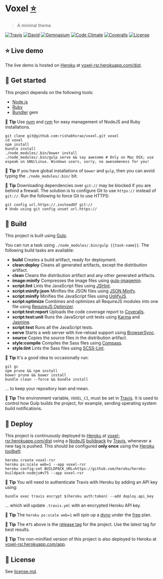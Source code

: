# Voxel [:star:](https://voxel-rsr.herokuapp.com/dist)

> A minimal theme.

[![Travis](https://img.shields.io/travis/rishabhsrao/voxel.svg?style=flat-square "Build status")](https://travis-ci.org/rishabhsrao/voxel)
[![David](https://img.shields.io/david/rishabhsrao/voxel.svg?style=flat-square "Dependency status (Node modules)")](https://david-dm.org/rishabhsrao/voxel)
[![Gemnasium](https://img.shields.io/gemnasium/rishabhsrao/voxel.svg?style=flat-square "Dependency status (Ruby gems)")](https://gemnasium.com/rishabhsrao/voxel)
[![Code Climate](https://img.shields.io/codeclimate/github/rishabhsrao/voxel.svg?style=flat-square "Code Climate status")](https://codeclimate.com/github/rishabhsrao/voxel)
[![Coveralls](https://img.shields.io/coveralls/rishabhsrao/voxel.svg?style=flat-square "Test coverage status")](https://coveralls.io/r/rishabhsrao/voxel)
[![License](https://img.shields.io/badge/license-MIT-blue.svg?style=flat-square)](license.md)


## :star: Live demo

The live demo is hosted on [Heroku](http://www.heroku.com) at [voxel-rsr.herokuapp.com/dist](https://voxel-rsr.herokuapp.com/dist).


## :rowboat: Get started

This project depends on the following tools:

* [Node.js](http://nodejs.org)
* [Ruby](https://www.ruby-lang.org)
* [Bundler](http://bundler.io) gem

:tophat: **Tip** Use [nvm](https://github.com/creationix/nvm) and [rvm](http://rvm.io) for easy management of NodeJS and Ruby installations.

```
git clone git@github.com:rishabhsrao/voxel.git voxel
cd voxel
npm install
bundle install
./node_modules/.bin/bower install
./node_modules/.bin/gulp serve && say awesome # Only on Mac OSX; use espeak on GNU/Linux. Windows users, sorry, no awesomeness for you!
```

:tophat: **Tip** If you have global installations of `bower` and `gulp`, then you can avoid typing the `./node_modules/.bin/` bit.

:tophat: **Tip** Downloading dependencies over `git://` may be blocked if you are behind a firewall. The solution is to configure Git to use `https://` instead of `git://`. Run the following to force Git to use HTTPS:

```
git config url.https://.insteadOf git://
# Undo using git config unset url.https://
```


## :nut_and_bolt: Build

This project is built using [Gulp](http://gulpjs.com).

You can run a task using `./node_modules/.bin/gulp {{task-name}}`. The following build tasks are available:

* **build** Creates a build artifact, ready for deployment.
* **clean:deploy** Cleans all generated artifacts, except the distribution artifact.
* **clean** Cleans the distribution artifact and any other generated artifacts.
* **image:minify** Compresses the image files using [gulp-imagemin](https://www.npmjs.com/package/gulp-imagemin).
* **script:lint** Lints the JavaScript files using [JSHint](https://github.com/jshint/jshint).
* **script:minify:json** Minifies the JSON files using [JSON Minify](https://www.npmjs.org/package/gulp-jsonminify).
* **script:minify** Minifies the JavaScript files using [UglifyJS](http://github.com/mishoo/UglifyJS).
* **script:optimize** Combines and optimizes all RequireJS modules into one file using [RequireJS Optimizer](http://requirejs.org/docs/optimization.html).
* **script:test:report** Uploads the code coverage report to [Coveralls](https://coveralls.io).
* **script:test:unit** Runs the JavaScript unit tests using [Karma](http://karma-runner.github.io) and [Jasmine](http://jasmine.github.io).
* **script:test** Runs all the JavaScript tests.
* **serve** Starts a web server with live-reload support using [BrowserSync](http://www.browsersync.io).
* **source** Copies the source files in the distribution artifact.
* **style:compile** Compiles the Sass files using [Compass](http://compass-style.org).
* **style:lint** Lints the Sass files using [SCSS-Lint](https://github.com/causes/scss-lint).

:tophat: **Tip** It's a good idea to occasionally run:

```
git gc
npm prune && npm install
bower prune && bower install
bundle clean --force && bundle install
```

... to keep your repository lean and mean.

:tophat: **Tip** The environment variable, `VOXEL_CI`, must be set in [Travis](http://docs.travis-ci.com/user/environment-variables). It is used to control how Gulp builds the project, for example, sending operating system build notifications.


## :rocket: Deploy

This project is continuously deployed to [Heroku](http://www.heroku.com) at [voxel-rsr.herokuapp.com/dist](http://voxel-rsr.herokuapp.com/dist) using a [NodeJS](https://github.com/heroku/heroku-buildpack-nodejs) [buildpack](https://devcenter.heroku.com/articles/buildpacks) by [Travis](https://travis-ci.org), whenever a new tag is pushed. This should be configured **only once** using the [Heroku toolbelt](https://toolbelt.heroku.com):

```
heroku create voxel-rsr
heroku ps:scale web=1 --app voxel-rsr
heroku config:set BUILDPACK_URL=https://github.com/heroku/heroku-buildpack-nodejs#v75 --app voxel-rsr
```

:tophat: **Tip** You will need to authenticate Travis with Heroku by adding an API key using:

```
bundle exec travis encrypt $(heroku auth:token) --add deploy.api_key
```

... which will update `.travis.yml` with an encrypted Heroku API key.

:tophat: **Tip** The `heroku ps:scale web=1` will spin up a [dyno](https://devcenter.heroku.com/articles/dynos) under the [free](https://blog.heroku.com/archives/2015/5/7/heroku-free-dynos) plan.

:tophat: **Tip** The `#75` above is the [release tag](https://github.com/heroku/heroku-buildpack-nodejs/releases) for the project. Use the latest tag for best results.

:tophat: **Tip** The non-minified version of this project is also deployed to Heroku at [voxel-rsr.herokuapp.com/app](http://voxel-rsr.herokuapp.com/app).


## :scroll: License

See [license.md](license.md).
